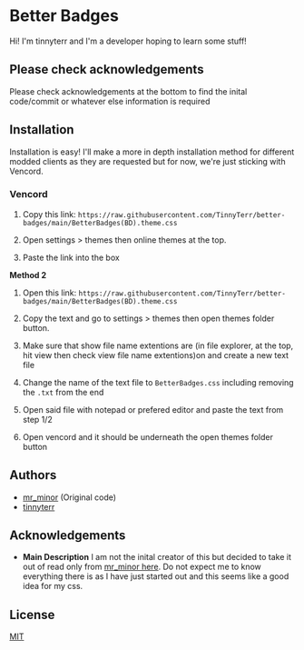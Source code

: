 # Better Badges

Hi! I'm tinnyterr and I'm a developer hoping to learn some stuff!

## Please check acknowledgements

Please check acknowledgements at the bottom to find the inital code/commit or whatever else information is required

## Installation

Installation is easy! I'll make a more in depth installation method for different modded clients as they are requested but for now, we're just sticking with Vencord.


### Vencord

1. Copy this link:
```https://raw.githubusercontent.com/TinnyTerr/better-badges/main/BetterBadges(BD).theme.css```

2. Open settings > themes then online themes at the top.

3. Paste the link into the box

**Method 2**
1. Open this link:
```https://raw.githubusercontent.com/TinnyTerr/better-badges/main/BetterBadges(BD).theme.css```

2. Copy the text and go to settings > themes then open themes folder button.

3. Make sure that show file name extentions are (in file explorer, at the top, hit view then check view file name extentions)on and create a new text file

4. Change the name of the text file to `BetterBadges.css` including removing the `.txt` from the end

5. Open said file with notepad or prefered editor and paste the text from step 1/2

6. Open vencord and it should be underneath the open themes folder button


## Authors

- [mr_minor](https://github.com/mr-miner1/) (Original code)
- [tinnyterr](https://github.com/tinnyterr)


## Acknowledgements

- **Main Description**
I am not the inital creator of this but decided to take it out of read only from [mr_minor here](https://github.com/mr-miner1/Better-Badges). Do not expect me to know everything there is as I have just started out and this seems like a good idea for my css. 


## License

[MIT](https://choosealicense.com/licenses/mit/)

